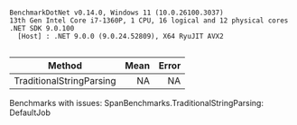 ```

BenchmarkDotNet v0.14.0, Windows 11 (10.0.26100.3037)
13th Gen Intel Core i7-1360P, 1 CPU, 16 logical and 12 physical cores
.NET SDK 9.0.100
  [Host] : .NET 9.0.0 (9.0.24.52809), X64 RyuJIT AVX2


```
| Method                   | Mean | Error |
|------------------------- |-----:|------:|
| TraditionalStringParsing |   NA |    NA |

Benchmarks with issues:
  SpanBenchmarks.TraditionalStringParsing: DefaultJob
